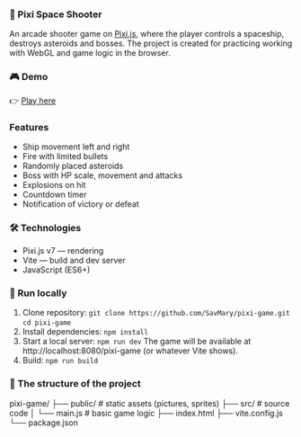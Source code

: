 ### 🚀 Pixi Space Shooter
An arcade shooter game on [Pixi.js](https://pixijs.com/), where the player controls a spaceship, destroys asteroids and bosses.
The project is created for practicing working with WebGL and game logic in the browser.

### 🎮 Demo
👉 [Play here](https://savmary.github.io/pixi-game/)

### Features

- Ship movement left and right
- Fire with limited bullets
- Randomly placed asteroids
- Boss with HP scale, movement and attacks
- Explosions on hit
- Countdown timer
- Notification of victory or defeat

### 🛠️ Technologies

- Pixi.js v7 — rendering
- Vite — build and dev server
- JavaScript (ES6+)

### 🚀 Run locally
1. Clone repository:
`git clone https://github.com/SavMary/pixi-game.git`
`cd pixi-game`
2. Install dependencies:
`npm install`
3. Start a local server:
`npm run dev`
The game will be available at http://localhost:8080/pixi-game (or whatever Vite shows).
4. Build:
   `npm run build`
   
### 📂 The structure of the project

pixi-game/
├── public/         # static assets (pictures, sprites)
├── src/            # source code
│   └── main.js     # basic game logic
├── index.html
├── vite.config.js
└── package.json

